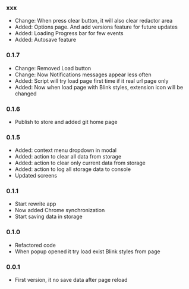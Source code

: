 ### xxx
  * Change: When press clear button, it will also clear redactor area
  * Added: Options page. And add versions feature for future updates
  * Added: Loading Progress bar for few events
  * Added: Autosave feature
### 0.1.7
  * Change: Removed Load button
  * Change: Now Notifications messages appear less often
  * Added: Script will try load page first time if it real url page only
  * Added: Now when load page with Blink styles, extension icon will be changed
### 0.1.6
  * Publish to store and added git home page
### 0.1.5
  * Added: context menu dropdown in modal
  * Added: action to clear all data from storage
  * Added: action to clear only current data from storage
  * Added: action to log all storage data to console
  * Updated screens
### 0.1.1
  * Start rewrite app
  * Now added Chrome synchronization
  * Start saving data in storage
### 0.1.0
  * Refactored code
  * When popup opened it try load exist Blink styles from page
### 0.0.1
  * First version, it no save data after page reload